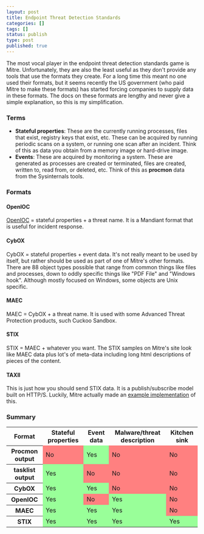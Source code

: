```yaml
---
layout: post
title: Endpoint Threat Detection Standards
categories: []
tags: []
status: publish
type: post
published: true
---
```


The most vocal player in the endpoint threat detection standards game is Mitre.  Unfortunately, they are also the least useful as they don't provide any tools that use the formats they create.  For a long time this meant no one used their formats, but it seems recently the US government (who paid Mitre to make these formats) has started forcing companies to supply data in these formats.  The docs on these formats are lengthy and never give a simple explanation, so this is my simplification.

<h3>Terms</h3>
<ul>
<li><b>Stateful properties</b>: These  are the currently running processes, files that exist, registry keys that exist, etc.  These can be acquired by running periodic scans on a system, or running one scan after an incident.  Think of this as data you obtain from a memory image or hard-drive image.
<li><b>Events</b>: These are acquired by monitoring a system. These are generated as processes are created or terminated, files are created, written to, read from, or deleted, etc.  Think of this as <b>procmon</b> data from the Sysinternals tools.
</ul>

<h3>Formats</h3>
<h4>OpenIOC</h4>
<a href="http://www.openioc.org/">OpenIOC</a> = stateful properties + a threat name.  It is a Mandiant format that is useful for incident response.

<h4>CybOX</h4>
CybOX = stateful properties + event data.  It's not really meant to be used by itself, but rather should be used as part of one of Mitre's other formats.  There are 88 object types possible that range from common things like files and processes, down to oddly specific things like "PDF File" and "Windows hook".  Although mostly focused on Windows, some objects are Unix specific.

<h4>MAEC</h4>
MAEC = CybOX + a threat name.  It is used with some Advanced Threat Protection products, such Cuckoo Sandbox.

<h4>STIX</h4>
STIX = MAEC + whatever you want.  The STIX samples on Mitre's site look like MAEC data plus lot's of meta-data including long html descriptions of pieces of the content.

<h4>TAXII</h4>
This is just how you should send STIX data.  It is a publish/subscribe model built on HTTP/S.  Luckily, Mitre actually made an <a href="https://github.com/TAXIIProject/yeti">example implementation</a> of this.


<h3>Summary</h3>
<table>
<tr><th>Format
    <th>Stateful properties
    <th>Event data
    <th>Malware/threat description
    <th>Kitchen sink
<tr><th>Procmon output
    <td bgcolor="#FF8080">No
    <td bgcolor="#99FF99">Yes
    <td bgcolor="#FF8080">No
    <td bgcolor="#FF8080">No
<tr><th>tasklist output
    <td bgcolor="#99FF99">Yes
    <td bgcolor="#FF8080">No
    <td bgcolor="#FF8080">No
    <td bgcolor="#FF8080">No
<tr><th>CybOX
    <td bgcolor="#99FF99">Yes
    <td bgcolor="#99FF99">Yes
    <td bgcolor="#FF8080">No
    <td bgcolor="#FF8080">No
<tr><th>OpenIOC
    <td bgcolor="#99FF99">Yes
    <td bgcolor="#FF8080">No
    <td bgcolor="#99FF99">Yes
    <td bgcolor="#FF8080">No
<tr><th>MAEC
    <td bgcolor="#99FF99">Yes
    <td bgcolor="#99FF99">Yes
    <td bgcolor="#99FF99">Yes
    <td bgcolor="#FF8080">No
<tr><th>STIX
    <td bgcolor="#99FF99">Yes
    <td bgcolor="#99FF99">Yes
    <td bgcolor="#99FF99">Yes
    <td bgcolor="#99FF99">Yes
</table>

<br>